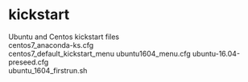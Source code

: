 # kickstart
Ubuntu and Centos kickstart files  
centos7_anaconda-ks.cfg  
centos7_default_kickstart_menu 
ubuntu1604_menu.cfg
ubuntu-16.04-preseed.cfg  
ubuntu_1604_firstrun.sh  
